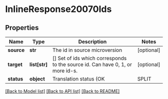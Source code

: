 # InlineResponse20070Ids

## Properties
Name | Type | Description | Notes
------------ | ------------- | ------------- | -------------
**source** | **str** | The id in source microversion | [optional] 
**target** | **list[str]** | [] Set of ids which corresponds to the source id. Can have 0, 1, or             more id-s. | [optional] 
**status** | **object** | Translation status (OK|SPLIT|FAILED_TO_RESOLVE|TRANSLATION_ERROR) | [optional] 

[[Back to Model list]](../README.md#documentation-for-models) [[Back to API list]](../README.md#documentation-for-api-endpoints) [[Back to README]](../README.md)


